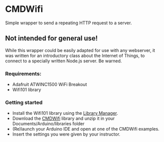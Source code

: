 # CMDWifi

Simple wrapper to send a repeating HTTP request to a server.

## Not intended for general use!
While this wrapper could be easily adapted for use with any webserver, it was written for an introductory class about the Internet of Things, to connect to a specially written Node.js server. Be warned.


### Requirements:
* Adafruit ATWINC1500 WiFi Breakout
* Wifi101 library

### Getting started
* Install the Wifi101 library using the [Library Manager](https://www.arduino.cc/en/Guide/Libraries).
* Download the [CMDWifi](https://github.com/hansvana/CMDWifi/archive/master.zip) library and unzip it in your Documents/Arduino/libraries folder
* (Re)launch your Arduino IDE and open at one of the CMDWifi examples.
* Insert the settings you were given by your instructor.
